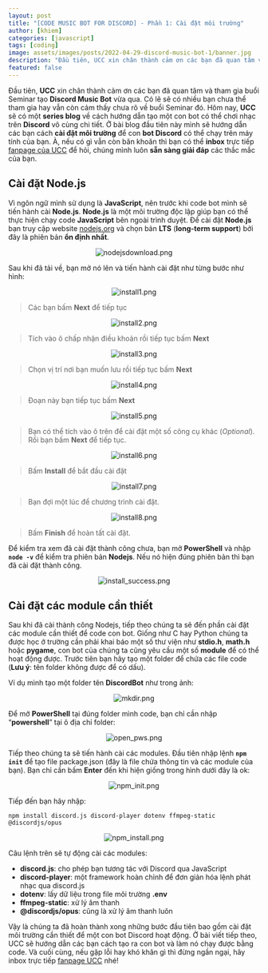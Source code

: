 ```yaml
---
layout: post
title: "[CODE MUSIC BOT FOR DISCORD] - Phần 1: Cài đặt môi trường"
author: [khiem]
categories: [javascript]
tags: [coding]
image: assets/images/posts/2022-04-29-discord-music-bot-1/banner.jpg
description: "Đầu tiên, UCC xin chân thành cảm ơn các bạn đã quan tâm và tham gia buổi Seminar tạo Discord Music Bot vừa qua. Có lẽ sẽ có nhiều bạn chưa thể tham gia hay vẫn còn cảm thấy chưa rõ về buổi Seminar đó. Hôm nay, UCC sẽ có một series blog về cách hướng dẫn tạo một con bot có thể chơi nhạc trên Discord vô cùng chi tiết. Ở bài blog đầu tiên này mình sẽ hướng dẫn các bạn cách cài đặt môi trường* để con bot Discord có thể chạy trên máy tính của bạn. À, nếu có gì vẫn còn băn khoăn thì bạn có thể inbox trực tiếp fanpage của UCC để hỏi, chúng mình luôn sẵn sàng giải đáp các thắc mắc của bạn."
featured: false
---
```


Đầu tiên, **UCC** xin chân thành cảm ơn các bạn đã quan tâm và tham gia buổi Seminar tạo **Discord Music Bot** vừa qua. Có lẽ sẽ có nhiều bạn chưa thể tham gia hay vẫn còn cảm thấy chưa rõ về buổi Seminar đó. Hôm nay, **UCC** sẽ có một **series blog** về cách hướng dẫn tạo một con bot có thể chơi nhạc trên **Discord** vô cùng chi tiết. Ở bài blog đầu tiên này mình sẽ hướng dẫn các bạn cách **cài đặt môi trường** để con **bot Discord** có thể chạy trên máy tính của bạn. À, nếu có gì vẫn còn băn khoăn thì bạn có thể **inbox** trực tiếp [fanpage của UCC](https://www.facebook.com/USTH.Coders.Club) để hỏi, chúng mình luôn **sẵn sàng giải đáp** các thắc mắc của bạn.

## Cài đặt Node.js

Vì ngôn ngữ mình sử dụng là **JavaScript**, nên trước khi code bot mình sẽ tiến hành cài **Node.js**. **Node.js** là một môi trường độc lập giúp bạn có thể thực hiện chạy code **JavaScript** bên ngoài trình duyệt. Để cài đặt **Node.js** bạn truy cập website [nodejs.org](http://nodejs.org) và chọn bản **LTS** (**long-term support**) bởi đây là phiên bản **ổn định nhất**.

<p style="text-align: center;"><img src="/assets/images/posts/2022-04-29-discord-music-bot-1/nodejsdownload.png" alt="nodejsdownload.png"></p>

Sau khi đã tải về, bạn mở nó lên và tiến hành cài đặt như từng bước như hình:

<p style="text-align: center;"><img src="/assets/images/posts/2022-04-29-discord-music-bot-1/install1.png" alt="install1.png"></p>

> Các bạn bấm **Next** để tiếp tục
> 

<p style="text-align: center;"><img src="/assets/images/posts/2022-04-29-discord-music-bot-1/install2.png" alt="install2.png"></p>

> Tích vào ô chấp nhận điều khoản rồi tiếp tục bấm **Next**
> 

<p style="text-align: center;"><img src="/assets/images/posts/2022-04-29-discord-music-bot-1/install3.png" alt="install3.png"></p>

> Chọn vị trí nơi bạn muốn lưu rồi tiếp tục bấm **Next**
> 

<p style="text-align: center;"><img src="/assets/images/posts/2022-04-29-discord-music-bot-1/install4.png" alt="install4.png"></p>

> Đoạn này bạn tiếp tục bấm **Next**
> 

<p style="text-align: center;"><img src="/assets/images/posts/2022-04-29-discord-music-bot-1/install5.png" alt="install5.png"></p>

> Bạn có thể tích vào ô trên để cài đặt một số công cụ khác (*Optional*). Rồi bạn bấm **Next** để tiếp tục.
> 

<p style="text-align: center;"><img src="/assets/images/posts/2022-04-29-discord-music-bot-1/install6.png" alt="install6.png"></p>

> Bấm **Install** để bắt đầu cài đặt
> 

<p style="text-align: center;"><img src="/assets/images/posts/2022-04-29-discord-music-bot-1/install7.png" alt="install7.png"></p>

> Bạn đợi một lúc để chương trình cài đặt.
> 

<p style="text-align: center;"><img src="/assets/images/posts/2022-04-29-discord-music-bot-1/install8.png" alt="install8.png"></p>

> Bấm **Finish** để hoàn tất cài đặt.
> 

Để kiểm tra xem đã cài đặt thành công chưa, bạn mở **PowerShell** và nhập **`node -v`** để kiểm tra phiên bản **Nodejs**. Nếu nó hiện đúng phiên bản thì bạn đã cài đặt thành công.

<p style="text-align: center;"><img src="/assets/images/posts/2022-04-29-discord-music-bot-1/install_success.png" alt="install_success.png"></p>

## Cài đặt các module cần thiết

Sau khi đã cài thành công Nodejs, tiếp theo chúng ta sẽ đến phần cài đặt các module cần thiết để code con bot. Giống như C hay Python chúng ta được học ở trường cần phải khai báo một số thư viện như **stdio.h**, **math.h** hoặc **pygame**, con bot của chúng ta cũng yêu cầu một số **module** để có thể hoạt động được. Trước tiên bạn hãy tạo một folder để chứa các file code (**Lưu ý**: tên folder không được để có dấu). 

Ví dụ mình tạo một folder tên **DiscordBot** như trong ảnh:

<p style="text-align: center;"><img src="/assets/images/posts/2022-04-29-discord-music-bot-1/mkdir.png" alt="mkdir.png"></p>

Để mở **PowerShell** tại đúng folder mình code, bạn chỉ cần nhập “**powershell**” tại ô địa chỉ folder:

<p style="text-align: center;"><img src="/assets/images/posts/2022-04-29-discord-music-bot-1/open_pws.png" alt="open_pws.png"></p>

Tiếp theo chúng ta sẽ tiến hành cài các modules. Đầu tiên nhập lệnh **`npm init`** để tạo file package.json (đây là file chứa thông tin và các module của bạn). Bạn chỉ cần bấm **Enter** đến khi hiện giống trong hình dưới đây là ok:

<p style="text-align: center;"><img src="/assets/images/posts/2022-04-29-discord-music-bot-1/npm_init.png" alt="npm_init.png"></p>

Tiếp đến bạn hãy nhập:

`npm install discord.js discord-player dotenv ffmpeg-static @discordjs/opus`

<p style="text-align: center;"><img src="/assets/images/posts/2022-04-29-discord-music-bot-1/npm_install.png" alt="npm_install.png"></p>

Câu lệnh trên sẽ tự động cài các modules:

- **discord.js**: cho phép bạn tương tác với Discord qua JavaScript
- **discord-player**: một framework hoàn chỉnh để đơn giản hóa lệnh phát nhạc qua discord.js
- **dotenv**: lấy dữ liệu trong file môi trường **.env**
- **ffmpeg-static**: xử lý âm thanh
- **@discordjs/opus**: cũng là xử lý âm thanh luôn

Vậy là chúng ta đã hoàn thành xong những bước đầu tiên bao gồm cài đặt môi trường cần thiết để một con bot Discord hoạt động. Ở bài viết tiếp theo, UCC sẽ hướng dẫn các bạn cách tạo ra con bot và làm nó chạy được bằng code. Và cuối cùng, nếu gặp lỗi hay khó khăn gì thì đừng ngần ngại, hãy inbox trực tiếp [fanpage UCC](https://www.facebook.com/USTH.Coders.Club) nhé!